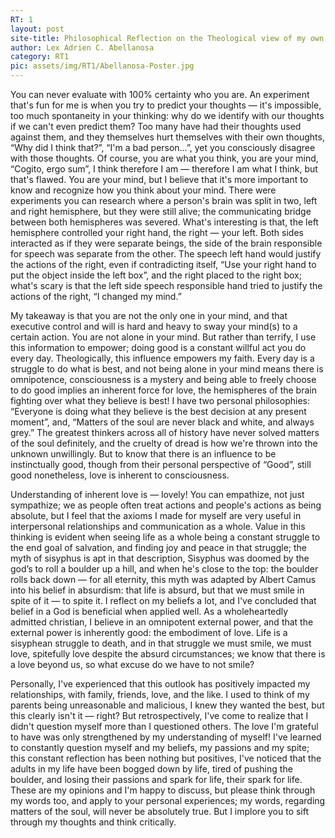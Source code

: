 ```yaml
---
RT: 1
layout: post
site-title: Philosophical Reflection on the Theological view of my own personal human experience
author: Lex Adrien C. Abellanosa
category: RT1
pic: assets/img/RT1/Abellanosa-Poster.jpg
---
```


You can never evaluate with 100% certainty who you are. An experiment that's fun for me is when you try to predict your thoughts — it's impossible, too much spontaneity in your thinking: why do we identify with our thoughts if we can't even predict them? Too many have had their thoughts used against them, and they themselves hurt themselves with their own thoughts, “Why did I think that?”, “I'm a bad person…”, yet you consciously disagree with those thoughts. Of course, you are what you think, you are your mind, “Cogito, ergo sum”, I think therefore I am — therefore I am what I think, but that's flawed. You are your mind, but I believe that it's more important to know and recognize how you think about your mind. There were experiments you can research where a person's brain was split in two, left and right hemisphere, but they were still alive; the communicating bridge between both hemispheres was severed. What's interesting is that, the left hemisphere controlled your right hand, the right — your left. Both sides interacted as if they were separate beings, the side of the brain responsible for speech was separate from the other. The speech left hand would justify the actions of the right, even if contradicting itself, “Use your right hand to put the object inside the left box”, and the right placed to the right box; what's scary is that the left side speech responsible hand tried to justify the actions of the right, “I changed my mind.”

My takeaway is that you are not the only one in your mind, and that executive control and will is hard and heavy to sway your mind(s) to a certain action. You are not alone in your mind. But rather than terrify, I use this information to empower; doing good is a constant willful act you do every day. Theologically, this influence empowers my faith. Every day is a struggle to do what is best, and not being alone in your mind means there is omnipotence, consciousness is a mystery and being able to freely choose to do good implies an inherent force for love, the hemispheres of the brain fighting over what they believe is best! I have two personal philosophies: “Everyone is doing what they believe is the best decision at any present moment”, and, “Matters of the soul are never black and white, and always grey.” The greatest thinkers across all of history have never solved matters of the soul definitely, and the cruelty of dread is how we're thrown into the unknown unwillingly. But to know that there is an influence to be instinctually good, though from their personal perspective of “Good”, still good nonetheless, love is inherent to consciousness.

Understanding of inherent love is — lovely! You can empathize, not just sympathize; we as people often treat actions and people's actions as being absolute, but I feel that the axioms I made for myself are very useful in interpersonal relationships and communication as a whole. Value in this thinking is evident when seeing life as a whole being a constant struggle to the end goal of salvation, and finding joy and peace in that struggle; the myth of sisyphus is apt in that description, Sisyphus was doomed by the god’s to roll a boulder up a hill, and when he's close to the top: the boulder rolls back down — for all eternity, this myth was adapted by Albert Camus into his belief in absurdism: that life is absurd, but that we must smile in spite of it — to spite it. I reflect on my beliefs a lot, and I've concluded that belief in a God is beneficial when applied well. As a wholeheartedly admitted christian, I believe in an omnipotent external power, and that the external power is inherently good: the embodiment of love. Life is a sisyphean struggle to death, and in that struggle we must smile, we must love, spitefully love despite the absurd circumstances; we know that there is a love beyond us, so what excuse do we have to not smile?

Personally, I've experienced that this outlook has positively impacted my relationships, with family, friends, love, and the like. I used to think of my parents being unreasonable and malicious, I knew they wanted the best, but this clearly isn't it — right? But retrospectively, I've come to realize that I didn't question myself more than I questioned others. The love I'm grateful to have was only strengthened by my understanding of myself! I've learned to constantly question myself and my beliefs, my passions and my spite; this constant reflection has been nothing but positives, I've noticed that the adults in my life have been bogged down by life, tired of pushing the boulder, and losing their passions and spark for life, their spark for life. These are my opinions and I'm happy to discuss, but please think through my words too, and apply to your personal experiences; my words, regarding matters of the soul, will never be absolutely true. But I implore you to sift through my thoughts and think critically.